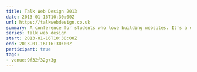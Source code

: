 ```yaml
---
title: Talk Web Design 2013
date: 2013-01-16T10:30:00Z
url: https://talkwebdesign.co.uk
summary: A conference for students who love building websites. It’s a day of talks on inspiration, design and web and it’s free.
series: talk_web_design
start: 2013-01-16T10:30:00Z
end: 2013-01-16T16:30:00Z
participant: true
tags:
- venue:9f32f32g+3g
---
```

